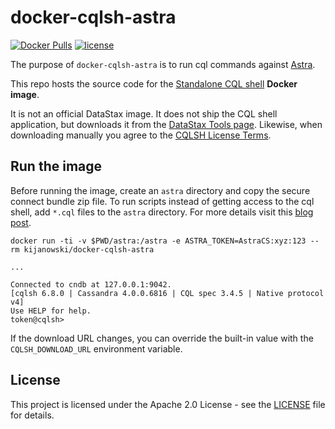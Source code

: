 # docker-cqlsh-astra

[![Docker Pulls](https://img.shields.io/docker/pulls/kijanowski/docker-cqlsh-astra.svg)](https://hub.docker.com/r/kijanowski/docker-cqlsh-astra/)
[![license](https://img.shields.io/github/license/kijanowski/docker-cqlsh-astra.svg)](https://github.com/kijanowski/docker-cqlsh-astra/blob/main/LICENSE)

The purpose of `docker-cqlsh-astra` is to run cql commands against [Astra](https://astra.datastax.com).

This repo hosts the source code for the [Standalone CQL shell](https://docs.datastax.com/en/astra/docs/connect/cql/connect-cqlsh.html#_standalone_cql_shell) **Docker image**.

It is not an official DataStax image. It does not ship the CQL shell application, but downloads it from the [DataStax Tools page](https://downloads.datastax.com/#cqlsh). Likewise, when downloading manually you agree to the [CQLSH License Terms](https://www.datastax.com/legal/datastax-cqlsh-license-terms).

## Run the image

Before running the image, create an `astra` directory and copy the secure connect bundle zip file. To run scripts
instead of getting access to the cql shell, add `*.cql` files to the `astra` directory. For more details visit this [blog post]().

```
docker run -ti -v $PWD/astra:/astra -e ASTRA_TOKEN=AstraCS:xyz:123 --rm kijanowski/docker-cqlsh-astra

...

Connected to cndb at 127.0.0.1:9042.
[cqlsh 6.8.0 | Cassandra 4.0.0.6816 | CQL spec 3.4.5 | Native protocol v4]
Use HELP for help.
token@cqlsh>
```

If the download URL changes, you can override the built-in value with the `CQLSH_DOWNLOAD_URL` environment variable.

## License

This project is licensed under the Apache 2.0 License - see the [LICENSE](./LICENSE) file for details.